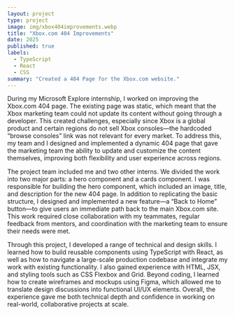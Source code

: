 ```yaml
---
layout: project
type: project
image: img/xbox404improvements.webp
title: "Xbox.com 404 Improvements"
date: 2025
published: true
labels:
  - TypeScript
  - React
  - CSS
summary: "Created a 404 Page for the Xbox.com website."
---
```

During my Microsoft Explore internship, I worked on improving the Xbox.com 404 page. The existing page was static, which meant that the Xbox marketing team could not update its content without going through a developer. This created challenges, especially since Xbox is a global product and certain regions do not sell Xbox consoles—the hardcoded “browse consoles” link was not relevant for every market. To address this, my team and I designed and implemented a dynamic 404 page that gave the marketing team the ability to update and customize the content themselves, improving both flexibility and user experience across regions.

The project team included me and two other interns. We divided the work into two major parts: a hero component and a cards component. I was responsible for building the hero component, which included an image, title, and description for the new 404 page. In addition to replicating the basic structure, I designed and implemented a new feature—a “Back to Home” button—to give users an immediate path back to the main Xbox.com site. This work required close collaboration with my teammates, regular feedback from mentors, and coordination with the marketing team to ensure their needs were met.

Through this project, I developed a range of technical and design skills. I learned how to build reusable components using TypeScript with React, as well as how to navigate a large-scale production codebase and integrate my work with existing functionality. I also gained experience with HTML, JSX, and styling tools such as CSS Flexbox and Grid. Beyond coding, I learned how to create wireframes and mockups using Figma, which allowed me to translate design discussions into functional UI/UX elements. Overall, the experience gave me both technical depth and confidence in working on real-world, collaborative projects at scale.
